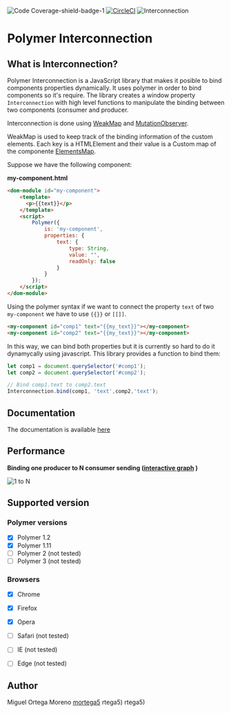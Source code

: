 ![Code Coverage-shield-badge-1](https://img.shields.io/badge/Code%20Coverage-97.97%25-brightgreen.svg)
[![CircleCI](https://circleci.com/gh/DeusCoNWeT/interconnection/tree/master.svg?style=svg)](https://circleci.com/gh/DeusCoNWeT/interconnection/tree/master)
![Interconnection](https://i.imgur.com/HOFmZy3.png)

# Polymer Interconnection

## What is Interconnection?
Polymer Interconnection is a JavaScript library that makes it posible to bind components properties dynamically. It uses polymer in order to bind components so it's require.
The library creates a window property `Interconnection` with high level functions to manipulate the binding between two components (consumer and producer. 

Interconnection is done using [WeakMap](https://developer.mozilla.org/en-US/docs/Web/JavaScript/Reference/Global_Objects/WeakMap) and [MutationObserver](https://developer.mozilla.org/en-US/docs/Web/API/MutationObserver). 

WeakMap is used to keep track of the binding information of the custom elements. Each key is a HTMLElement and their value is a Custom map of the componente [ElementsMap](https://deusconwet.github.io/interconnection/ElementMap.html).

Suppose we have the following component:

**my-component.html**
```html
<dom-module id="my-component">
    <template>
      <p>{{text}}</p>
    </template>
    <script>
        Polymer({
            is: 'my-component',
            properties: {
                text: {
                    type: String,
                    value: "",
                    readOnly: false
                }
            }
        });
    </script>
</dom-module>
```

Using the polymer syntax if we want to connect the property `text` of two `my-component` we have to use `{{}}` or `[[]]`.

```html
<my-component id="comp1" text="{{my_text}}"></my-component>
<my-component id="comp2" text="{{my_text}}"></my-component>
```

In this way, we can bind both properties but it is currently so hard to do it dynamycally using javascript. This library provides a function to bind them:

```javascript
let comp1 = document.querySelector('#comp1');
let comp2 = document.querySelector('#comp2');

// Bind comp1.text to comp2.text
Interconnection.bind(comp1, 'text',comp2,'text');
```

## Documentation
The documentation is available [here](https://deusconwet.github.io/interconnection)

## Performance

**Binding one producer to N consumer sending  ([interactive graph](https://docs.google.com/spreadsheets/d/e/2PACX-1vQIeEXMiUgyG8PX870wD2yv8yeQVqdP7wXIUFLcOyPwbQEafgALYMpvLqu-uv8ikvvukg-9W-SS6zMZ/pubchart?oid=262117739&format=interactive)
)**

![1 to N](https://i.imgur.com/GQiu6X4.png)

## Supported version

### Polymer versions
- [x] Polymer 1.2
- [x] Polymer 1.11
- [ ] Polymer 2 (not tested)
- [ ] Polymer 3 (not tested)

### Browsers

- [x] Chrome
- [x] Firefox
- [x] Opera
- [ ] Safari (not tested)
- [ ] IE (not tested)
- [ ] Edge (not tested)


## Author

Miguel Ortega Moreno [mortega5](https://github.com/mortega5)
rtega5)
rtega5)
